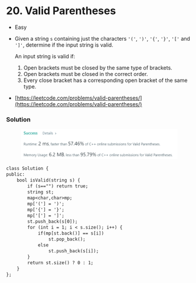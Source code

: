 # 20. Valid Parentheses

* Easy
*   Given a string `s` containing just the characters `'('`, `')'`, `'{'`, `'}'`, `'['` and `']'`, determine if the input string is valid.

    An input string is valid if:

    1. Open brackets must be closed by the same type of brackets.
    2. Open brackets must be closed in the correct order.
    3. Every close bracket has a corresponding open bracket of the same type.
* [https://leetcode.com/problems/valid-parentheses/](https://leetcode.com/problems/valid-parentheses/)

### Solution&#x20;

<figure><img src="../.gitbook/assets/image (1).png" alt=""><figcaption></figcaption></figure>

```
class Solution {
public:
    bool isValid(string s) {
        if (s=="") return true;
        string st;
        map<char,char>mp;
        mp['('] = ')';
        mp['{'] = '}';
        mp['['] = ']';
        st.push_back(s[0]);
        for (int i = 1; i < s.size(); i++) {
            if(mp[st.back()] == s[i])
                st.pop_back();
            else
                st.push_back(s[i]);
        }
        return st.size() ? 0 : 1;
    }
};
```
